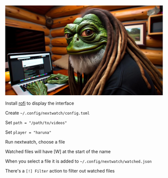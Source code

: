 ![](image.jpg)

Install [rofi](https://github.com/davatorium/rofi) to display the interface

Create `~/.config/nextwatch/config.toml`

Set `path = "/path/to/videos"`

Set `player = "haruna"`

Run nextwatch, choose a file

Watched files will have [W] at the start of the name

When you select a file it is added to `~/.config/nextwatch/watched.json`

There's a `[!] Filter` action to filter out watched files